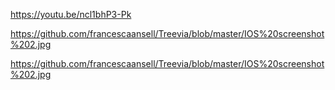 https://youtu.be/ncl1bhP3-Pk

https://github.com/francescaansell/Treevia/blob/master/IOS%20screenshot%202.jpg

https://github.com/francescaansell/Treevia/blob/master/IOS%20screenshot%202.jpg
